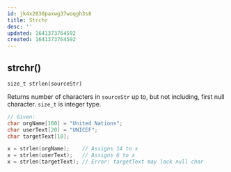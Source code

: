 ```yaml
---
id: jk4x2030paxwg37woqgh3s8
title: Strchr
desc: ''
updated: 1641373764592
created: 1641373764592
---
```



## strchr()

`size_t strlen(sourceStr)`

Returns number of characters in `sourceStr` up to, but not including, first null character. `size_t` is integer type.

```cpp
// Given:
char orgName[100] = "United Nations"; 
char userText[20] = "UNICEF"; 
char targetText[10];

x = strlen(orgName);    // Assigns 14 to x 
x = strlen(userText);   // Assigns 6 to x
x = strlen(targetText); // Error: targetText may lack null char
```
